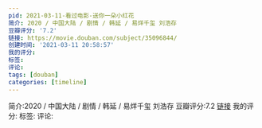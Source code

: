 ```yaml
---
pid: 2021-03-11-看过电影-送你一朵小红花
简介: 2020 / 中国大陆 / 剧情 / 韩延 / 易烊千玺 刘浩存
豆瓣评分: '7.2'
链接: https://movie.douban.com/subject/35096844/
创建时间: '2021-03-11 20:58:57'
我的评分:
标签:
评论:
tags: [douban]
categories: [timeline]
---
```

简介:2020 / 中国大陆 / 剧情 / 韩延 / 易烊千玺 刘浩存
豆瓣评分:7.2
[链接](https://movie.douban.com/subject/35096844/)
我的评分:
标签:
评论:
